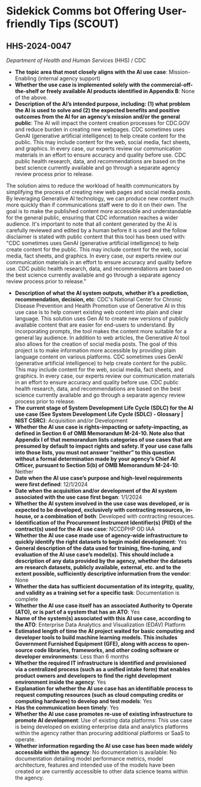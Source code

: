 # Sidekick Comms bot Offering User-friendly Tips (SCOUT)
## HHS-2024-0047
_Department of Health and Human Services_ (HHS) / CDC


+ **The topic area that most closely aligns with the AI use case**: Mission-Enabling (internal agency support)
+ **Whether the use case is implemented solely with the commercial-off-the-shelf or freely available AI products identified in Appendix B**: None of the above.
+ **Description of the AI’s intended purpose, including: (1) what problem the AI is used to solve and (2) the expected benefits and positive outcomes from the AI for an agency’s mission and/or the general public**: The AI will impact the content creation processes for CDC.GOV and reduce burden in creating new webpages. CDC sometimes uses GenAI (generative artificial intelligence) to help create content for the public. This may include content for the web, social media, fact sheets, and graphics. In every case, our experts review our communication materials in an effort to ensure accuracy and quality before use. CDC public health research, data, and recommendations are based on the best science currently available and go through a separate agency review process prior to release.

The solution aims to reduce the workload of health communicators by simplifying the process of creating new web pages and social media posts. By leveraging Generative AI technology, we can produce new content much more quickly than if communications staff were to do it on their own. The goal is to make the published content more accessible and understandable for the general public, ensuring that CDC information reaches a wider audience. It's important to note that all content generated by the AI is carefully reviewed and edited by a human before it is used and the follow disclaimer is stated with public content that this tool has been used with: "CDC sometimes uses GenAI (generative artificial intelligence) to help create content for the public. This may include content for the web, social media, fact sheets, and graphics. In every case, our experts review our communication materials in an effort to ensure accuracy and quality before use. CDC public health research, data, and recommendations are based on the best science currently available and go through a separate agency review process prior to release."
+ **Description of what the AI system outputs, whether it’s a prediction, recommendation, decision, etc**: CDC's National Center for Chronic Disease Prevention and Health Promotion use of Generative AI in this use case is to help convert existing web content into plain and clear language. This solution uses Gen AI to create new versions of publicly available content that are easier for end-users to understand. By incorporating prompts, the tool makes the content more suitable for a general lay audience. In addition to web articles, the Generative AI tool also allows for the creation of social media posts. The goal of this project is to make information more accessible by providing plain language content on various platforms. CDC sometimes uses GenAI (generative artificial intelligence) to help create content for the public. This may include content for the web, social media, fact sheets, and graphics. In every case, our experts review our communication materials in an effort to ensure accuracy and quality before use. CDC public health research, data, and recommendations are based on the best science currently available and go through a separate agency review process prior to release.
+ **The current stage of System Development Life Cycle (SDLC) for the AI use case (See System Development Life Cycle (SDLC) - Glossary | NIST CSRC)**: Acquisition and/or Development
+ **Whether the AI use case is rights-impacting or safety-impacting, as defined in Section 6 of OMB Memorandum M-24-10. Note also that Appendix I of that memorandum lists categories of use cases that are presumed by default to impact rights and safety. If your use case falls into those lists, you must not answer “neither” to this question without a formal determination made by your agency’s Chief AI Officer, pursuant to Section 5(b) of OMB Memorandum M-24-10**: Neither
+ **Date when the AI use case’s purpose and high-level requirements were first defined**: 12/1/2024
+ **Date when the acquisition and/or development of the AI system associated with the use case first began**: 1/1/2024
+ **Whether the AI system involved in the use case was developed, or is expected to be developed, exclusively with contracting resources, in-house, or a combination of both**: Developed with contracting resources.
+ **Identification of the Procurement Instrument Identifier(s) (PIID) of the contract(s) used for the AI use case**: NCCDPHP OD IAA
+ **Whether the AI use case made use of agency-wide infrastructure to quickly identify the right datasets to begin model development**: Yes
+ **General description of the data used for training, fine-tuning, and evaluation of the AI use case’s model(s). This should include a description of any data provided by the agency, whether the datasets are research datasets, publicly available, external, etc. and to the extent possible, sufficiently descriptive information from the vendor**: None
+ **Whether the data has sufficient documentation of its integrity, quality, and validity as a training set for a specific task**: Documentation is complete
+ **Whether the AI use case itself has an associated Authority to Operate (ATO), or is part of a system that has an ATO**: Yes
+ **Name of the system(s) associated with this AI use case, according to the ATO**: Enterprise Data Analytics and Visualization (EDAV) Platform
+ **Estimated length of time the AI project waited for basic computing and developer tools to build machine learning models. This includes Government Furnished Equipment (GFE), along with access to open-source code libraries, frameworks, and other coding software or developer environments**: Less than 6 months
+ **Whether the required IT infrastructure is identified and provisioned via a centralized process (such as a unified intake form) that enables product owners and developers to find the right development environment inside the agency**: Yes
+ **Explanation for whether the AI use case has an identifiable process to request computing resources (such as cloud computing credits or computing hardware) to develop and test models**: Yes
+ **Has the communication been timely**: Yes
+ **Whether the AI use case promotes re-use of existing infrastructure to promote AI development**: Use of existing data platforms: This use case is being developed on existing enterprise data and analytics platforms within the agency rather than procuring additional platforms or SaaS to operate.
+ **Whether information regarding the AI use case has been made widely accessible within the agency**: No documentation is available: No documentation detailing model performance metrics, model architecture, features and intended use of the models have been created or are currently accessible to other data science teams within the agency.